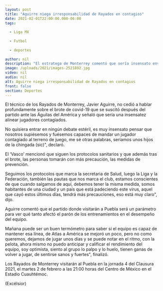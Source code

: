 ```yaml
---
layout: post
title: "Aguirre niega irresponsabilidad de Rayados en contagios"
date: 2021-02-01T22:00:00.000-06:00
tags:
  
  - Liga MX
  
  - Futbol
  
  - deportes
  
author: nil
description: "El estratega de Monterrey comentó que sería insensato enviar a jugar a un futbolista con covid-19 y afirmó que siguen los protocolos"
image: /uploads/2021/images-2521892.jpg
video: nil
audio: nil
alt: Aguirre niega irresponsabilidad de Rayados en contagios
front: false
section: Deportes
---
```


El técnico de los Rayados de Monterrey, Javier Aguirre, no cedió a hablar profundamente sobre el brote de covid-19 que se suscitó después del partido ante las Águilas del América y señaló que sería una insensatez alinear jugadores contagiados. 

No quisiera entrar en ningún debate estéril, es muy insensato pensar que nosotros supiésemos y fuésemos capaces de mandar un jugador contagiado al terreno de juego, me sé otras palabras, seríamos unos hijos de la chingada (sic)", declaró. 

El ‘Vasco’ mencionó que siguen los protocolos sanitarios y que además tras el brote, las personas tomarán con más precaución, las medidas de prevención. 

Seguimos los protocolos que marca la secretaria de Salud, luego la Liga y la Federación, también las pautas que nos marca el club, estamos conscientes de que cuando salgamos de aquí, debemos tener la misma medida, somos habitantes de una ciudad y un país que está padeciendo este virus, aquel que cayó estos últimos días, tendrá más precauciones, eso está muy claro", dijo. 

Aguirre comentó que el partido donde visitarán a Puebla será un parámetro para ver qué tanto afectó el parón de los entrenamientos en el desempeño del equipo. 

Mañana puede ser un buen termómetro para saber si el equipo es capaz de mantener esa línea, de Atlas a América se mejoró un poco, pero no como queremos, dejamos de jugar unos días y se puede notar en el ritmo, con la pelota, ahora mismo no puedo anticipar y calificar el rendimiento del equipo, soy optimista, siento al grupo lo palpo y lo huelo, tienen ganas de volver a jugar, de sentirse sanos y fuertes", finalizó. 

Los Rayados de Monterrey visitarán al Puebla en la jornada 4 del Clausura 2021, el martes 2 de febrero a las 21:00 horas del Centro de México en el Estadio Cuauhtémoc. 

(Excélsior)